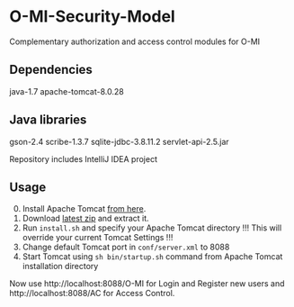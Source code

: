 # O-MI-Security-Model
Complementary authorization and access control modules for O-MI

Dependencies
------------
java-1.7
apache-tomcat-8.0.28

Java libraries
--------------
gson-2.4
scribe-1.3.7
sqlite-jdbc-3.8.11.2
servlet-api-2.5.jar

Repository includes IntelliJ IDEA project

Usage
------------
0. Install Apache Tomcat [from here](https://tomcat.apache.org/download-80.cgi).
1. Download [latest zip](https://github.com/filiroman/O-MI-Security-Model/archive/master.zip) and extract it.
2. Run `install.sh` and specify your Apache Tomcat directory
!!! This will override your current Tomcat Settings !!!
3. Change default Tomcat port in `conf/server.xml` to 8088
4. Start Tomcat using `sh bin/startup.sh` command from Apache Tomcat installation directory

Now use http://localhost:8088/O-MI for Login and Register new users and http://localhost:8088/AC for Access Control.
